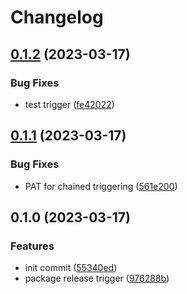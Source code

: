 # Changelog

## [0.1.2](https://github.com/Tsanton/gohub-action/compare/0.1.1...0.1.2) (2023-03-17)


### Bug Fixes

* test trigger ([fe42022](https://github.com/Tsanton/gohub-action/commit/fe4202201d9078e9d7639f6b9e3d7767a3c8abcb))

## [0.1.1](https://github.com/Tsanton/gohub-action/compare/0.1.0...0.1.1) (2023-03-17)


### Bug Fixes

* PAT for chained triggering ([561e200](https://github.com/Tsanton/gohub-action/commit/561e20062543ffb817f1af979401609e7526b6ff))

## 0.1.0 (2023-03-17)


### Features

* init commit ([55340ed](https://github.com/Tsanton/gohub-action/commit/55340ed69bc6751b1677449a89d47e78dbe37e0a))
* package release trigger ([976288b](https://github.com/Tsanton/gohub-action/commit/976288ba63fe26a453466419c51708c32a6ade00))
